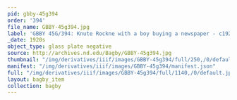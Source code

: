 ```yaml
---
pid: gbby-45g394
order: '394'
file_name: GBBY-45g394.jpg
label: 'GBBY 45G/394: Knute Rockne with a boy buying a newspaper - c1920s'
_date: 1920s
object_type: glass plate negative
source: http://archives.nd.edu/Bagby/GBBY-45g394.jpg
thumbnail: "/img/derivatives/iiif/images/GBBY-45g394/full/250,/0/default.jpg"
manifest: "/img/derivatives/iiif/images/GBBY-45g394/manifest.json"
full: "/img/derivatives/iiif/images/GBBY-45g394/full/1140,/0/default.jpg"
layout: bagby_item
collection: bagby
---
```

